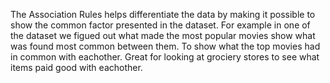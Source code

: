 The Association Rules helps differentiate the data by making it possible to show the common factor presented in the dataset. For example in one of the dataset we figued out what made the most popular movies show what was found most common between them. To show what the top movies had in common with eachother. Great for looking at grociery stores to see what items paid good with eachother.
